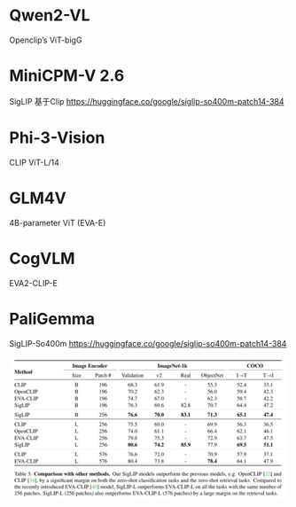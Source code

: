 # Qwen2-VL
Openclip’s ViT-bigG 

# MiniCPM-V 2.6
SigLIP 基于Clip
https://huggingface.co/google/siglip-so400m-patch14-384


# Phi-3-Vision
CLIP ViT-L/14 


# GLM4V
4B-parameter ViT (EVA-E)


# CogVLM
EVA2-CLIP-E

# PaliGemma
SigLIP-So400m
https://huggingface.co/google/siglip-so400m-patch14-384

![alt text](image.png)